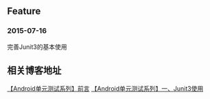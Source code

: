 ## Feature 

### 2015-07-16
完善Junit3的基本使用

## 相关博客地址 

[【Android单元测试系列】前言](http://caizhitao.com/2015/07/14/%E3%80%90Android%E5%8D%95%E5%85%83%E6%B5%8B%E8%AF%95%E7%B3%BB%E5%88%97%E3%80%91%E5%89%8D%E8%A8%80/)
[【Android单元测试系列】一、Junit3使用](http://caizhitao.com/2015/07/14/%E3%80%90Android%E5%8D%95%E5%85%83%E6%B5%8B%E8%AF%95%E7%B3%BB%E5%88%97%E3%80%91%E4%B8%80%E3%80%81Junit3%E4%BD%BF%E7%94%A8/)


